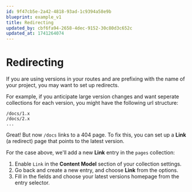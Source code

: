 ```yaml
---
id: 9f47cb5e-2a42-4818-93ad-1c9394a58e9b
blueprint: example_v1
title: Redirecting
updated_by: cbf6fa94-2658-4dec-9152-30c80d3c652c
updated_at: 1741264074
---
```

# Redirecting

If you are using versions in your routes and are prefixing with the name of your project, you may want to set up redirects.

For example, if you anticipate large version changes and want seperate collections for each version, you might have the following url structure:
```
/docs/1.x
/docs/2.x
...
```

Great! But now `/docs` links to a 404 page. To fix this, you can set up a **Link** (a redirect) page that points to the latest version.

For the case above, we'll add a new **Link** entry in the `pages` collection:
1) Enable `Link` in the **Content Model** section of your collection settings.
2) Go back and create a new entry, and choose **Link** from the options.
3) Fill in the fields and choose your latest versions homepage from the entry selector.
